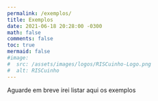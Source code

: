 ```yaml
---
permalink: /exemplos/
title: Exemplos
date: 2021-06-18 20:28:00 -0300
math: false
comments: false
toc: true
mermaid: false
#image:
#  src: /assets/images/logos/RISCuinho-Logo.png
#  alt: RISCuinho
---
```


Aguarde em breve irei listar aqui os exemplos
